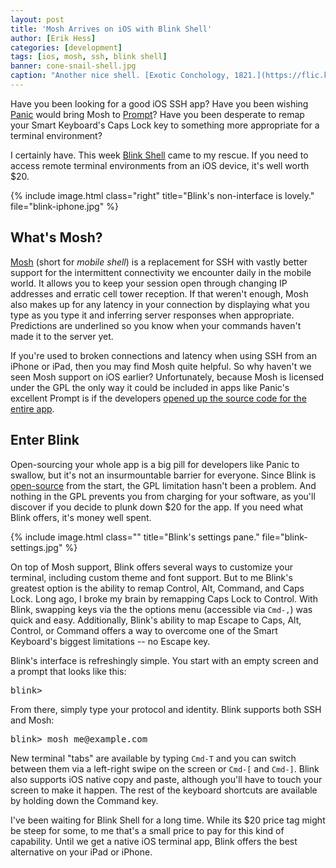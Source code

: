 ```yaml
---
layout: post
title: 'Mosh Arrives on iOS with Blink Shell'
author: [Erik Hess]
categories: [development]
tags: [ios, mosh, ssh, blink shell]
banner: cone-snail-shell.jpg
caption: "Another nice shell. [Exotic Conchology, 1821.](https://flic.kr/p/odvuLE)"
---
```


Have you been looking for a good iOS SSH app? Have you been wishing [Panic](http://panic.com) would bring Mosh to [Prompt](https://panic.com/prompt/)? Have you been desperate to remap your Smart Keyboard's Caps Lock key to something more appropriate for a terminal environment?

I certainly have. This week [Blink Shell](http://www.blink.sh/ "Blink Shell") came to my rescue. If you need to access remote terminal environments from an iOS device, it's well worth $20.

{% include image.html class="right" title="Blink's non-interface is lovely." file="blink-iphone.jpg" %}

## What's Mosh?

[Mosh](http://mosh.org "Mosh") (short for *mobile shell*) is a replacement for SSH with vastly better support for the intermittent connectivity we encounter daily in the mobile world. It allows you to keep your session open through changing IP addresses and erratic cell tower reception. If that weren't enough, Mosh also makes up for any latency in your connection by displaying what you type as you type it and inferring server responses when appropriate. Predictions are underlined so you know when your commands haven't made it to the server yet.

If you're used to broken connections and latency when using SSH from an iPhone or iPad, then you may find Mosh quite helpful. So why haven't we seen Mosh support on iOS earlier? Unfortunately, because Mosh is licensed under the GPL the only way it could be included in apps like Panic's excellent Prompt is if the developers [opened up the source code for the entire app](https://library.panic.com/prompt/prompt-mosh/). 

## Enter Blink

Open-sourcing your whole app is a big pill for developers like Panic to swallow, but it's not an insurmountable barrier for everyone. Since Blink is [open-source](https://github.com/blinksh/blink) from the start, the GPL limitation hasn't been a problem. And nothing in the GPL prevents you from charging for your software, as you'll discover if you decide to plunk down $20 for the app. If you need what Blink offers, it's money well spent.

{% include image.html class="" title="Blink's settings pane." file="blink-settings.jpg" %}

On top of Mosh support, Blink offers several ways to customize your terminal, including custom theme and font support. But to me Blink's greatest option is the ability to remap Control, Alt, Command, and Caps Lock. Long ago, I broke my brain by remapping Caps Lock to Control. With Blink, swapping keys via the the options menu (accessible via `Cmd-,`) was quick and easy. Additionally, Blink's ability to map Escape to Caps, Alt, Control, or Command offers a way to overcome one of the Smart Keyboard's biggest limitations -- no Escape key.

Blink's interface is refreshingly simple. You start with an empty screen and a prompt that looks like this:

<pre class="prettyprint lang-sh">
blink>
</pre>

From there, simply type your protocol and identity. Blink supports both SSH and Mosh:

<pre class="prettyprint lang-sh">
blink> mosh me@example.com
</pre>

New terminal "tabs" are available by typing `Cmd-T` and you can switch between them via a left-right swipe on the screen or `Cmd-[` and `Cmd-]`. Blink also supports iOS native copy and paste, although you'll have to touch your screen to make it happen. The rest of the keyboard shortcuts are available by holding down the Command key.

I've been waiting for Blink Shell for a long time. While its $20 price tag might be steep for some, to me that's a small price to pay for this kind of capability. Until we get a native iOS terminal app, Blink offers the best alternative on your iPad or iPhone.

